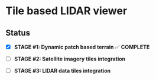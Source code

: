 # Tile based LIDAR viewer

## Status
- [x] **STAGE #1: Dynamic patch based terrain**  ✅ **COMPLETE**
- [ ] **STAGE #2: Satellite imagery tiles integration**  
- [ ] **STAGE #3: LIDAR data tiles integration**


